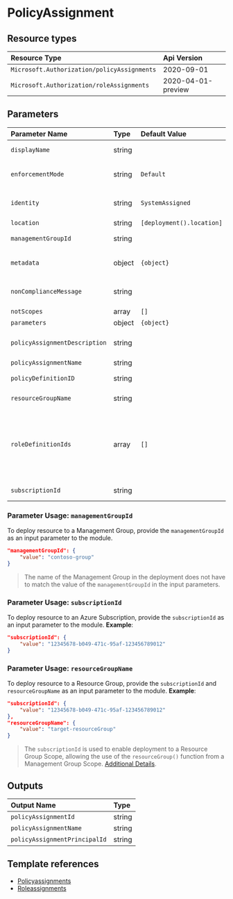 # PolicyAssignment

## Resource types
| Resource Type | Api Version |
| :-- | :-- |
| `Microsoft.Authorization/policyAssignments` | 2020-09-01 |
| `Microsoft.Authorization/roleAssignments` | 2020-04-01-preview |

## Parameters
| Parameter Name | Type | Default Value | Possible Values | Description |
| :-- | :-- | :-- | :-- | :-- |
| `displayName` | string |  |  | Optional. The display name of the policy assignment. If not provided, will be replaced with the Policy Assignment Name |
| `enforcementMode` | string | `Default` | `[Default, DoNotEnforce]` | Optional. The policy assignment enforcement mode. Possible values are Default and DoNotEnforce. - Default or DoNotEnforce |
| `identity` | string | `SystemAssigned` | `[SystemAssigned, None]` | Optional. The managed identity associated with the policy assignment. Policy assignments must include a resource identity when assigning 'Modify' policy definitions. |
| `location` | string | `[deployment().location]` |  | Optional. Location for all resources. |
| `managementGroupId` | string |  |  | Optional. The Target Scope for the Policy. The name of the management group for the policy assignment |
| `metadata` | object | `{object}` |  | Optional. The policy assignment metadata. Metadata is an open ended object and is typically a collection of key value pairs. |
| `nonComplianceMessage` | string |  |  | Optional. The messages that describe why a resource is non-compliant with the policy. If not provided will be replaced with empty |
| `notScopes` | array | `[]` |  | Optional. The policy excluded scopes |
| `parameters` | object | `{object}` |  | Optional. Parameters for the policy assignment if needed. |
| `policyAssignmentDescription` | string |  |  | Optional. This message will be part of response in case of policy violation. If not provided, will be replaced with the Policy Assignment Name |
| `policyAssignmentName` | string |  |  | Required. Specifies the name of the policy assignment. |
| `policyDefinitionID` | string |  |  | Required. Specifies the ID of the policy definition or policy set definition being assigned. |
| `resourceGroupName` | string |  |  | Optional. The Target Scope for the Policy. The name of the resource group for the policy assignment |
| `roleDefinitionIds` | array | `[]` |  | Required. The IDs Of the Azure Role Definition list that is used to assign permissions to the identity. You need to provide either the fully qualified ID in the following format: '/providers/Microsoft.Authorization/roleDefinitions/c2f4ef07-c644-48eb-af81-4b1b4947fb11'.. See https://docs.microsoft.com/en-us/azure/role-based-access-control/built-in-roles for the list IDs for built in Roles. They must match on what is on the policy definition |
| `subscriptionId` | string |  |  | Optional. The Target Scope for the Policy. The Id of the subscription for the policy assignment |

### Parameter Usage: `managementGroupId`

To deploy resource to a Management Group, provide the `managementGroupId` as an input parameter to the module.

```json
"managementGroupId": {
	"value": "contoso-group"
}
```

> The name of the Management Group in the deployment does not have to match the value of the `managementGroupId` in the input parameters.

### Parameter Usage: `subscriptionId`

To deploy resource to an Azure Subscription, provide the `subscriptionId` as an input parameter to the module. **Example**:

```json
"subscriptionId": {
	"value": "12345678-b049-471c-95af-123456789012"
}
```

### Parameter Usage: `resourceGroupName`

To deploy resource to a Resource Group, provide the `subscriptionId` and `resourceGroupName` as an input parameter to the module. **Example**:

```json
"subscriptionId": {
	"value": "12345678-b049-471c-95af-123456789012"
},
"resourceGroupName": {
	"value": "target-resourceGroup"
}
```
> The `subscriptionId` is used to enable deployment to a Resource Group Scope, allowing the use of the `resourceGroup()` function from a Management Group Scope. [Additional Details](https://github.com/Azure/bicep/pull/1420).

## Outputs
| Output Name | Type |
| :-- | :-- |
| `policyAssignmentId` | string |
| `policyAssignmentName` | string |
| `policyAssignmentPrincipalId` | string |

## Template references
- [Policyassignments](https://docs.microsoft.com/en-us/azure/templates/Microsoft.Authorization/2020-09-01/policyAssignments)
- [Roleassignments](https://docs.microsoft.com/en-us/azure/templates/Microsoft.Authorization/2020-04-01-preview/roleAssignments)
